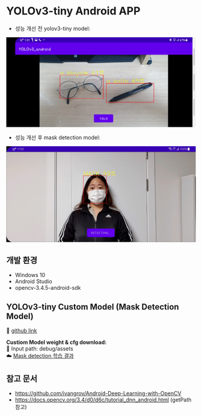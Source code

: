 # YOLOv3-tiny Android APP
- 성능 개선 전 yolov3-tiny model:
<img src="https://github.com/CAUCV/YOLOv3-Android/blob/main/result_image/yolov3-tiny.jpg?raw=true" width="600px">  

- 성능 개선 후 mask detection model:
<img src="https://github.com/CAUCV/YOLOv3-Android/blob/main/result_image/mask.jpg?raw=true" width="600px">


## 개발 환경
- Windows 10
- Android Studio
- opencv-3.4.5-android-sdk

## YOLOv3-tiny Custom Model (Mask Detection Model)
:link: [github link](https://github.com/CAUCV/YOLOv3-tiny-custom)  

**Custiom Model weight & cfg download:**  
:floppy_disk: Input path: debug/assets  
:cloud: [Mask detection 학습 결과](https://drive.google.com/drive/folders/1WIMAW8P3mh8zlINm_OFZR-xNFQpx-uM6?usp=sharing)

## 참고 문서
- https://github.com/ivangrov/Android-Deep-Learning-with-OpenCV
- https://docs.opencv.org/3.4/d0/d6c/tutorial_dnn_android.html (getPath 참고)
